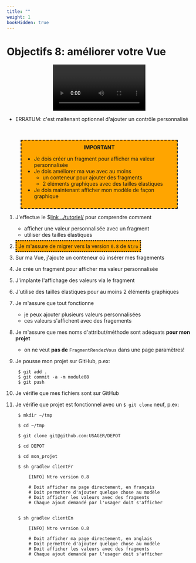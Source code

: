 ```yaml
---
title: ""
weight: 1
bookHidden: true
---
```



# Objectifs 8: améliorer votre Vue

<center>
<video width="50%" src="presentation.mp4" type="video/mp4" controls>
</center>
<ul>
<li> ERRATUM: c'est maitenant optionnel d'ajouter un contrôle personnalisé
</ul>

<br>
<br>


<center>
<div style="background-color:orange;width:80%;border:2px dashed black;padding:10px">
<strong>IMPORTANT</strong>
<div style="text-align:left">
<ul>
<li>Je dois créer un fragment pour afficher ma valeur personnalisée
<li>Je dois améliorer ma vue avec au moins
    <ul>
        <li>un conteneur pour ajouter des fragments 
        <li>2 éléments graphiques avec des tailles élastiques
    </ul>
<li>Je dois maintenant afficher mon modèle de façon graphique
</ul>

</div>
</center>

1. J'effectue le $[link ../tutoriel/](tutoriel) pour comprendre comment
    * afficher une valeur personnalisée avec un fragment
    * utiliser des tailles élastiques

1. <span style="padding:5px;background-color:orange;border-style:dotted">Je m'assure de migrer vers la version `0.8` de `Ntro`</span>

1. Sur ma Vue, j'ajoute un conteneur où insérer mes fragements

1. Je crée un fragment pour afficher ma valeur personnalisée

1. J'implante l'affichage des valeurs via le fragment

1. J'utilise des tailles élastiques pour au moins 2 éléments graphiques

1. Je m'assure que tout fonctionne
    * je peux ajouter plusieurs valeurs personnalisées
    * ces valeurs s'affichent avec des fragements

1. Je m'assure que mes noms d'attribut/méthode sont adéquats **pour mon projet**
    * on ne veut **pas de** `FragmentRendezVous` dans une page paramètres!

1. Je pousse mon projet sur GitHub, p.ex:

        $ git add .
        $ git commit -a -m module08
        $ git push 

1. Je vérifie que mes fichiers sont sur GitHub

1. Je vérifie que projet est fonctionnel avec un `$ git clone` neuf, p.ex:

        $ mkdir ~/tmp

        $ cd ~/tmp

        $ git clone git@github.com:USAGER/DEPOT

        $ cd DEPOT

        $ cd mon_projet

        $ sh gradlew clientFr

            [INFO] Ntro version 0.8

            # Doit afficher ma page directement, en français
            # Doit permettre d'ajouter quelque chose au modèle
            # Doit afficher les valeurs avec des fragments
            # Chaque ajout demandé par l'usager doit s'afficher


        $ sh gradlew clientEn

            [INFO] Ntro version 0.8

            # Doit afficher ma page directement, en anglais
            # Doit permettre d'ajouter quelque chose au modèle
            # Doit afficher les valeurs avec des fragments
            # Chaque ajout demandé par l'usager doit s'afficher
